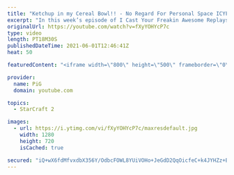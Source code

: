 ```yaml
---
title: "Ketchup in my Cereal Bowl!! - No Regard For Personal Space ICYFAR G1"
excerpt: "In this week’s episode of I Cast Your Freakin Awesome Replays (ICYFAR) players sent in their replays that required expanding close to, and mining from your opponents base!  CURRENT ICYFAR CHALLENGE: My marines are the best marines! - Mass a unit that shouldnt be massed. Send submissions to eonblu95@gmail.com"
originalUrl: https://youtube.com/watch?v=fXyYOHYcP7c
type: video
length: PT18M30S
publishedDateTime: 2021-06-01T12:46:41Z
heat: 50

featuredContent: "<iframe width=\"800\" height=\"500\" frameborder=\"0\" src=\"https://www.youtube.com/embed/fXyYOHYcP7c\" allow=\"accelerometer; autoplay; encrypted-media; gyroscope; picture-in-picture\" allowfullscreen></iframe>"

provider:
  name: PiG
  domain: youtube.com

topics:
  - StarCraft 2

images:
  - url: https://i.ytimg.com/vi/fXyYOHYcP7c/maxresdefault.jpg
    width: 1280
    height: 720
    isCached: true

secured: "iQ+wX6fdMfvxdbX356Y/OdbcFOWL8YUiVOHo+JeGdD2QqOicfeC+k4JYHZz+BWVrX2NEXD785fG/ak/2y7SQH81i3QnAOeH+elBi+WhQfYebgfejxkK/BkeeF4R4jZzc3Ouj9ztdnudpR1XVRqAmAtysguiismG3OxKm2WPjOSuHVGLss+Vu6Rj28NMbA04i8XInRqiVUTSO3tPehgOFR98bdIXzKh23otcIuRmFbN7owvFnZEPm1aToHBh9nqiDD4Hca7gkYqCj5yL7P8W/pFFtpXz0Q1ujzJ9O4WvN2EG0Xy6ySmHgO/CNGTESPyAL/TtuJitllSsi6iDSzNPpJV/ndOG1qEeqKfAUdKkVHbBF+qo16geldpNFUebPr4kTi4/nVqNRvxXghxzfbRzAy7Q2UkXymvNDygJUOFUcIwc=;8H5dS3JVeJCBCkTgkYVNpg=="
---
```


